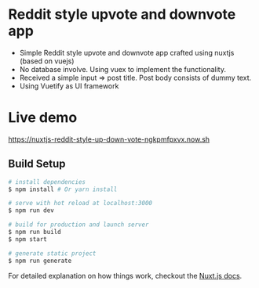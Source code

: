 # Reddit style upvote and downvote app

- Simple Reddit style upvote and downvote app crafted using nuxtjs (based on vuejs)
- No database involve. Using vuex to implement the functionality.
- Received a simple input => post title. Post body consists of dummy text.
- Using Vuetify as UI framework

# Live demo

https://nuxtjs-reddit-style-up-down-vote-ngkpmfpxvx.now.sh

## Build Setup

```bash
# install dependencies
$ npm install # Or yarn install

# serve with hot reload at localhost:3000
$ npm run dev

# build for production and launch server
$ npm run build
$ npm start

# generate static project
$ npm run generate
```

For detailed explanation on how things work, checkout the [Nuxt.js docs](https://github.com/nuxt/nuxt.js).
